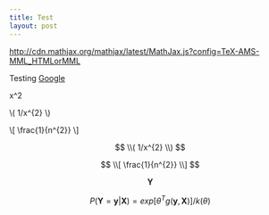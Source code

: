 ```yaml
---
title: Test
layout: post
---
```


<script type="text/javascript"
        src="http://cdn.mathjax.org/mathjax/latest/MathJax.js?config=TeX-AMS-MML_HTMLorMML">

    MathJax.Hub.Config({ styles: {
        ".MathJax": {
            color: "#FFCC00"
        }
    }
    })

</script>

http://cdn.mathjax.org/mathjax/latest/MathJax.js?config=TeX-AMS-MML_HTMLorMML

Testing [Google](http://google.com)

x^2


\\( 1/x^{2} \\)

\\[ \frac{1}{n^{2}} \\]

$$
\\( 1/x^{2} \\)
$$

$$
\\[ \frac{1}{n^{2}} \\]
$$

$$\mathbf{Y}$$

$$ 
P(\mathbf{Y} = \mathbf{y}|\mathbf{X}) = exp[{\theta } ^{T} g(\mathbf{y},\mathbf{X})]/k(\theta ) 
$$



